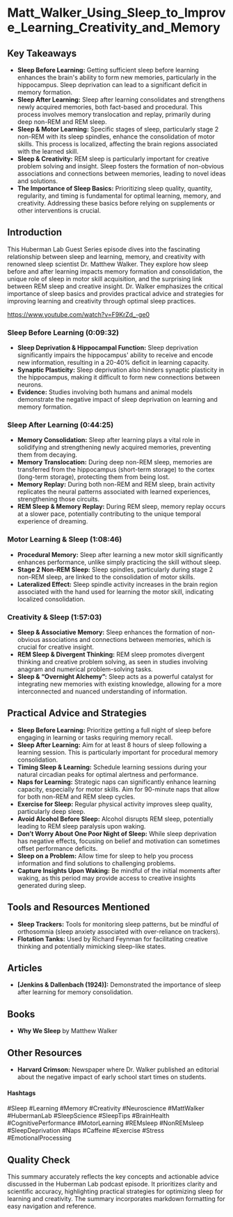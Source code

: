 # Matt_Walker_Using_Sleep_to_Improve_Learning_Creativity_and_Memory

## Key Takeaways
- **Sleep Before Learning:** Getting sufficient sleep before learning enhances the brain's ability to form new memories, particularly in the hippocampus. Sleep deprivation can lead to a significant deficit in memory formation.
- **Sleep After Learning:** Sleep after learning consolidates and strengthens newly acquired memories, both fact-based and procedural. This process involves memory translocation and replay, primarily during deep non-REM and REM sleep.
- **Sleep & Motor Learning:** Specific stages of sleep, particularly stage 2 non-REM with its sleep spindles, enhance the consolidation of motor skills. This process is localized, affecting the brain regions associated with the learned skill.
- **Sleep & Creativity:** REM sleep is particularly important for creative problem solving and insight. Sleep fosters the formation of non-obvious associations and connections between memories, leading to novel ideas and solutions.
- **The Importance of Sleep Basics:**  Prioritizing sleep quality, quantity, regularity, and timing is fundamental for optimal learning, memory, and creativity. Addressing these basics before relying on supplements or other interventions is crucial.

## Introduction
This Huberman Lab Guest Series episode dives into the fascinating relationship between sleep and learning, memory, and creativity with renowned sleep scientist Dr. Matthew Walker. They explore how sleep before and after learning impacts memory formation and consolidation, the unique role of sleep in motor skill acquisition, and the surprising link between REM sleep and creative insight. Dr. Walker emphasizes the critical importance of sleep basics and provides practical advice and strategies for improving learning and creativity through optimal sleep practices.

https://www.youtube.com/watch?v=F9KrZd_-ge0

### Sleep Before Learning (0:09:32)
- **Sleep Deprivation & Hippocampal Function:**  Sleep deprivation significantly impairs the hippocampus' ability to receive and encode new information, resulting in a 20-40% deficit in learning capacity.
- **Synaptic Plasticity:**  Sleep deprivation also hinders synaptic plasticity in the hippocampus, making it difficult to form new connections between neurons.
- **Evidence:**  Studies involving both humans and animal models demonstrate the negative impact of sleep deprivation on learning and memory formation.

### Sleep After Learning (0:44:25)
- **Memory Consolidation:** Sleep after learning plays a vital role in solidifying and strengthening newly acquired memories, preventing them from decaying.
- **Memory Translocation:** During deep non-REM sleep, memories are transferred from the hippocampus (short-term storage) to the cortex (long-term storage), protecting them from being lost.
- **Memory Replay:**  During both non-REM and REM sleep, brain activity replicates the neural patterns associated with learned experiences, strengthening those circuits.
- **REM Sleep & Memory Replay:**  During REM sleep, memory replay occurs at a slower pace, potentially contributing to the unique temporal experience of dreaming.

### Motor Learning & Sleep (1:08:46)
- **Procedural Memory:**  Sleep after learning a new motor skill significantly enhances performance, unlike simply practicing the skill without sleep.
- **Stage 2 Non-REM Sleep:**  Sleep spindles, particularly during stage 2 non-REM sleep, are linked to the consolidation of motor skills. 
- **Lateralized Effect:**  Sleep spindle activity increases in the brain region associated with the hand used for learning the motor skill, indicating localized consolidation.

### Creativity & Sleep (1:57:03)
- **Sleep & Associative Memory:**  Sleep enhances the formation of non-obvious associations and connections between memories, which is crucial for creative insight.
- **REM Sleep & Divergent Thinking:**  REM sleep promotes divergent thinking and creative problem solving, as seen in studies involving anagram and numerical problem-solving tasks.
- **Sleep & “Overnight Alchemy”:** Sleep acts as a powerful catalyst for integrating new memories with existing knowledge, allowing for a more interconnected and nuanced understanding of information.

## Practical Advice and Strategies
- **Sleep Before Learning:** Prioritize getting a full night of sleep before engaging in learning or tasks requiring memory recall.
- **Sleep After Learning:**  Aim for at least 8 hours of sleep following a learning session. This is particularly important for procedural memory consolidation.
- **Timing Sleep & Learning:**  Schedule learning sessions during your natural circadian peaks for optimal alertness and performance.
- **Naps for Learning:**  Strategic naps can significantly enhance learning capacity, especially for motor skills. Aim for 90-minute naps that allow for both non-REM and REM sleep cycles.
- **Exercise for Sleep:**  Regular physical activity improves sleep quality, particularly deep sleep.
- **Avoid Alcohol Before Sleep:**  Alcohol disrupts REM sleep, potentially leading to REM sleep paralysis upon waking.
- **Don’t Worry About One Poor Night of Sleep:**  While sleep deprivation has negative effects, focusing on belief and motivation can sometimes offset performance deficits.
- **Sleep on a Problem:**  Allow time for sleep to help you process information and find solutions to challenging problems.
- **Capture Insights Upon Waking:**  Be mindful of the initial moments after waking, as this period may provide access to creative insights generated during sleep. 

## Tools and Resources Mentioned
- **Sleep Trackers:** Tools for monitoring sleep patterns, but be mindful of orthosomnia (sleep anxiety associated with over-reliance on trackers).
- **Flotation Tanks:**  Used by Richard Feynman for facilitating creative thinking and potentially mimicking sleep-like states.

## Articles
-  **[Jenkins & Dallenbach (1924)]:**  Demonstrated the importance of sleep after learning for memory consolidation.

## Books
- **Why We Sleep** by Matthew Walker

## Other Resources
- **Harvard Crimson:** Newspaper where Dr. Walker published an editorial about the negative impact of early school start times on students.

#### Hashtags
#Sleep #Learning #Memory #Creativity #Neuroscience #MattWalker #HubermanLab #SleepScience #SleepTips #BrainHealth #CognitivePerformance #MotorLearning #REMsleep #NonREMsleep #SleepDeprivation #Naps #Caffeine #Exercise #Stress #EmotionalProcessing

## Quality Check
This summary accurately reflects the key concepts and actionable advice discussed in the Huberman Lab podcast episode. It prioritizes clarity and scientific accuracy, highlighting practical strategies for optimizing sleep for learning and creativity. The summary incorporates markdown formatting for easy navigation and reference. 
